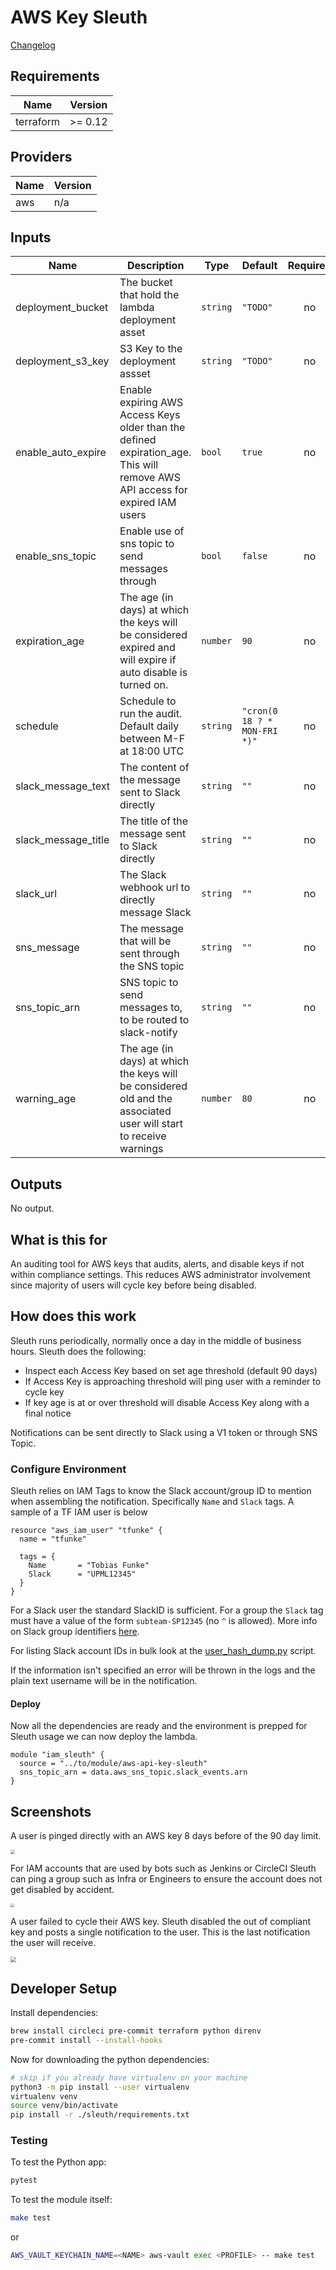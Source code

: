 # AWS Key Sleuth

[Changelog](./CHANGELOG.md)

<!-- markdownlint-disable MD013 MD033  -->
<!-- BEGINNING OF PRE-COMMIT-TERRAFORM DOCS HOOK -->
## Requirements

| Name | Version |
|------|---------|
| terraform | >= 0.12 |

## Providers

| Name | Version |
|------|---------|
| aws | n/a |

## Inputs

| Name | Description | Type | Default | Required |
|------|-------------|------|---------|:--------:|
| deployment\_bucket | The bucket that hold the lambda deployment asset | `string` | `"TODO"` | no |
| deployment\_s3\_key | S3 Key to the deployment assset | `string` | `"TODO"` | no |
| enable\_auto\_expire | Enable expiring AWS Access Keys older than the defined expiration\_age. This will remove AWS API access for expired IAM users | `bool` | `true` | no |
| enable\_sns\_topic | Enable use of sns topic to send messages through | `bool` | `false` | no |
| expiration\_age | The age (in days) at which the keys will be considered expired and will expire if auto disable is turned on. | `number` | `90` | no |
| schedule | Schedule to run the audit. Default daily between M-F at 18:00 UTC | `string` | `"cron(0 18 ? * MON-FRI *)"` | no |
| slack\_message\_text | The content of the message sent to Slack directly | `string` | `""` | no |
| slack\_message\_title | The title of the message sent to Slack directly | `string` | `""` | no |
| slack\_url | The Slack webhook url to directly message Slack | `string` | `""` | no |
| sns\_message | The message that will be sent through the SNS topic | `string` | `""` | no |
| sns\_topic\_arn | SNS topic to send messages to, to be routed to slack-notify | `string` | `""` | no |
| warning\_age | The age (in days) at which the keys will be considered old and the associated user will start to receive warnings | `number` | `80` | no |

## Outputs

No output.

<!-- END OF PRE-COMMIT-TERRAFORM DOCS HOOK -->

## What is this for

An auditing tool for AWS keys that audits, alerts, and disable keys if not within compliance settings. This reduces AWS administrator involvement since majority of users will cycle key before being disabled.

## How does this work

Sleuth runs periodically, normally once a day in the middle of business hours. Sleuth does the following:

- Inspect each Access Key based on set age threshold (default 90 days)
- If Access Key is approaching threshold will ping user with a reminder to cycle key
- If key age is at or over threshold will disable Access Key along with a final notice

Notifications can be sent directly to Slack using a V1 token or through SNS Topic.

### Configure Environment

Sleuth relies on IAM Tags to know the Slack account/group ID to mention when assembling the notification. Specifically `Name` and `Slack` tags. A sample of a TF IAM user is below

```hcl
resource "aws_iam_user" "tfunke" {
  name = "tfunke"

  tags = {
    Name       = "Tobias Funke"
    Slack      = "UPML12345"
  }
}
```

For a Slack user the standard SlackID is sufficient. For a group the `Slack` tag must have a value of the form `subteam-SP12345` (no `^` is allowed). More info on Slack group identifiers [here](https://api.slack.com/reference/surfaces/formatting#mentioning-groups).

For listing Slack account IDs in bulk look at the [user_hash_dump.py](./scripts/user_hash_dump.py) script.

If the information isn't specified an error will be thrown in the logs and the plain text username will be in the notification.

#### Deploy

Now all the dependencies are ready and the environment is prepped for Sleuth usage we can now deploy the lambda.

```hcl
module "iam_sleuth" {
  source = "../to/module/aws-api-key-sleuth"
  sns_topic_arn = data.aws_sns_topic.slack_events.arn
}
```

## Screenshots

A user is pinged directly with an AWS key 8 days before of the 90 day limit.

<img src="docs/media/readme/mention.png" style="zoom:41%;" />

For IAM accounts that are used by bots such as Jenkins or CircleCI Sleuth can ping a group such as Infra or Engineers to ensure the account does not get disabled by accident.

<img src="docs/media/readme/group.png" style="zoom:38%;" />

A user failed to cycle their AWS key. Sleuth disabled the out of compliant key and posts a single notification to the user. This is the last notification the user will receive.

<img src="docs/media/readme/disable.png" style="zoom:59%;" />

## Developer Setup

Install dependencies:

```sh
brew install circleci pre-commit terraform python direnv
pre-commit install --install-hooks
```

Now for downloading the python dependencies:

```sh
# skip if you already have virtualenv on your machine
python3 -m pip install --user virtualenv
virtualenv venv
source venv/bin/activate
pip install -r ./sleuth/requirements.txt
```

### Testing

To test the Python app:

```sh
pytest
```

To test the module itself:

```sh
make test
```

or

```sh
AWS_VAULT_KEYCHAIN_NAME=<NAME> aws-vault exec <PROFILE> -- make test
```
